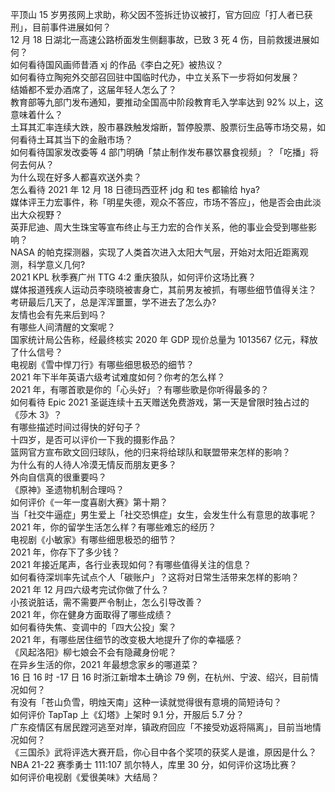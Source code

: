 平顶山 15 岁男孩网上求助，称父因不签拆迁协议被打，官方回应「打人者已获刑」，目前事件进展如何？  
12 月 18 日湖北一高速公路桥面发生侧翻事故，已致 3 死 4 伤，目前救援进展如何？  
如何看待国风画师昔酒 xj 的作品《李白之死》被热议？  
如何看待立陶宛外交部召回驻中国临时代办，中立关系下一步将如何发展？  
结婚都不爱办酒席了，这届年轻人怎么了？  
教育部等九部门发布通知，要推动全国高中阶段教育毛入学率达到 92% 以上，这意味着什么？  
土耳其汇率连续大跌，股市暴跌触发熔断，暂停股票、股票衍生品等市场交易，如何看待土耳其当下的金融市场？  
如何看待国家发改委等 4 部门明确「禁止制作发布暴饮暴食视频」？「吃播」将何去何从？  
为什么现在好多人都喜欢送外卖？  
怎么看待 2021 年 12 月 18 日德玛西亚杯 jdg 和 tes 都输给 hya?  
媒体评王力宏事件，称「明星失德，观众不答应，市场不答应」，他是否会由此淡出大众视野？  
英菲尼迪、周大生珠宝等宣布终止与王力宏的合作关系，他的事业会受到哪些影响？  
NASA 的帕克探测器，实现了人类首次进入太阳大气层，开始对太阳近距离观测，科学意义几何?  
2021 KPL 秋季赛广州 TTG 4:2 重庆狼队，如何评价这场比赛？  
媒体报道残疾人运动员李晓晓被害身亡，其前男友被抓，有哪些细节值得关注？  
考研最后几天了，总是浑浑噩噩，学不进去了怎么办?  
友情也会有先来后到吗？  
有哪些人间清醒的文案呢？  
国家统计局公告称，经最终核实 2020 年 GDP 现价总量为 1013567 亿元，释放了什么信号？  
电视剧《雪中悍刀行》有哪些细思极恐的细节？  
2021 年下半年英语六级考试难度如何？你考的怎么样？  
2021 年，有哪首歌是你的「心头好」？有哪些歌是你听得最多的？  
如何看待 Epic 2021 圣诞连续十五天赠送免费游戏，第一天是曾限时独占过的《莎木 3》？  
有哪些描述时间过得快的好句子？  
十四岁，是否可以评价一下我的摄影作品？  
篮网官方宣布欧文回归球队，他的归来将给球队和联盟带来怎样的影响？  
为什么有的人待人冷漠无情反而朋友更多？  
外向自信真的很重要吗？  
《原神》圣遗物机制合理吗？  
如何评价《一年一度喜剧大赛》第十期？  
当「社交牛逼症」男生爱上「社交恐惧症」女生，会发生什么有意思的故事呢？  
2021 年，你的留学生活怎么样？有哪些难忘的经历？  
电视剧《小敏家》有哪些细思极恐的细节？  
2021 年，你存下了多少钱？  
2021 年接近尾声，各行业表现如何？有哪些值得关注的信息？  
如何看待深圳率先试点个人「碳账户」？这将对日常生活带来怎样的影响？  
2021 年 12 月四六级考完试你做了什么？  
小孩说脏话，需不需要严令制止，怎么引导改善？  
2021 年，你在健身方面取得了哪些成绩？  
如何看待失焦、变调中的「四大公投」案？  
2021 年，有哪些居住细节的改变极大地提升了你的幸福感？  
《风起洛阳》柳七娘会不会有隐藏身份呢？  
在异乡生活的你，2021 年最想念家乡的哪道菜？  
16 日 16 时 -17 日 16 时浙江新增本土确诊 79 例，在杭州、宁波、绍兴，目前情况如何？  
有没有「苍山负雪，明烛天南」这种一读就觉得很有意境的简短诗句？  
如何评价 TapTap 上《幻塔》上架时 9.1 分，开服后 5.7 分？  
广东疫情区有居民蹚河逃至对岸，镇政府回应「不接受劝返将隔离」，目前当地情况如何？  
《三国杀》武将评选大赛开启，你心目中各个奖项的获奖人是谁，原因是什么？  
NBA 21-22 赛季勇士 111:107 凯尔特人，库里 30 分，如何评价这场比赛？  
如何评价电视剧《爱很美味》大结局？  
